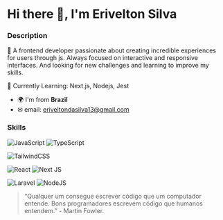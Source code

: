 # Hi there 👋, I'm Erivelton Silva

### Description

🚀 A frontend developer passionate about creating incredible experiences for users through js. Always focused on interactive and responsive interfaces. And looking for new challenges and learning to improve my skills.

🌱 Currently Learning: Next.js, Nodejs, Jest

- 🌍 I'm from **Brazil**
- ✉ email: eriveltondasilva13@gmail.com

### Skills

![JavaScript](https://img.shields.io/badge/javascript-%23323330.svg?style=for-the-badge&logo=javascript&logoColor=%23F7DF1E)
![TypeScript](https://img.shields.io/badge/typescript-%23007ACC.svg?style=for-the-badge&logo=typescript&logoColor=white)

![TailwindCSS](https://img.shields.io/badge/tailwindcss-%2338B2AC.svg?style=for-the-badge&logo=tailwind-css&logoColor=white)

![React](https://img.shields.io/badge/react-%2320232a.svg?style=for-the-badge&logo=react&logoColor=%2361DAFB)
![Next JS](https://img.shields.io/badge/Next-black?style=for-the-badge&logo=next.js&logoColor=white)

![Laravel](https://img.shields.io/badge/laravel-%23FF2D20.svg?style=for-the-badge&logo=laravel&logoColor=white)
![NodeJS](https://img.shields.io/badge/node.js-6DA55F?style=for-the-badge&logo=node.js&logoColor=white)



> “Qualquer um consegue escrever código que um computador entende. Bons programadores escrevem código que humanos entendem.” - Martin Fowler.
